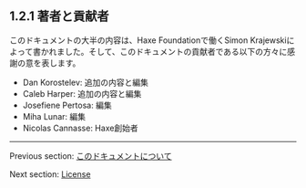 ## 1.2.1 著者と貢献者

このドキュメントの大半の内容は、Haxe Foundationで働くSimon Krajewskiによって書かれました。そして、このドキュメントの貢献者である以下の方々に感謝の意を表します。

* Dan Korostelev: 追加の内容と編集
* Caleb Harper: 追加の内容と編集
* Josefiene Pertosa: 編集
* Miha Lunar: 編集
* Nicolas Cannasse: Haxe創始者

---

Previous section: [このドキュメントについて](introduction-about-this-document.md)

Next section: [License](introduction-license.md)